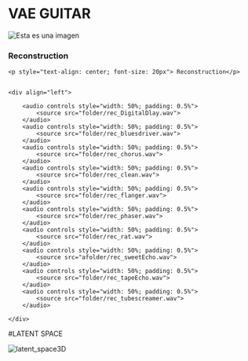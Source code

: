 # VAE GUITAR
![Esta es una imagen](https://myoctocat.com/assets/images/base-octocat.svg)



### Reconstruction
<div class="figure">

    <p style="text-align: center; font-size: 20px"> Reconstruction</p>


    <div align="left">
       
        <audio controls style="width: 50%; padding: 0.5%">
            <source src="folder/rec_DigitalDlay.wav">
        </audio>
        <audio controls style="width: 50%; padding: 0.5%">
            <source src="folder/rec_bluesdriver.wav">
        </audio>
        <audio controls style="width: 50%; padding: 0.5%">
            <source src="folder/rec_chorus.wav">
        </audio>
        <audio controls style="width: 50%; padding: 0.5%">
            <source src="folder/rec_clean.wav">
        </audio>
        <audio controls style="width: 50%; padding: 0.5%">
            <source src="folder/rec_flanger.wav">
        </audio>
        <audio controls style="width: 50%; padding: 0.5%">
            <source src="folder/rec_phaser.wav">
        </audio>
        <audio controls style="width: 50%; padding: 0.5%">
            <source src="folder/rec_rat.wav">
        </audio>
        <audio controls style="width: 50%; padding: 0.5%">
            <source src="afolder/rec_sweetEcho.wav">
        </audio>
        <audio controls style="width: 50%; padding: 0.5%">
            <source src="folder/rec_tapeEcho.wav">
        </audio>
        <audio controls style="width: 50%; padding: 0.5%">
            <source src="folder/rec_tubescreamer.wav">
        </audio>
       
    </div>

#LATENT SPACE

![latent_space3D](https://user-images.githubusercontent.com/31640735/170166020-c0ea065d-5237-4534-982e-00393a2cc890.png)

